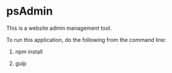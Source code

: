 # psAdmin
This is a website admin management tool.

To run this application, do the following from the command line:

1. npm install

2. gulp